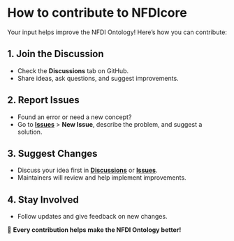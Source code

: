 # How to contribute to NFDIcore

Your input helps improve the NFDI Ontology! Here’s how you can contribute:  

## 1. **Join the Discussion**  
- Check the **Discussions** tab on GitHub.  
- Share ideas, ask questions, and suggest improvements.  

## 2. **Report Issues**  
- Found an error or need a new concept?  
- Go to **[Issues](https://github.com/ISE-FIZKarlsruhe/nfdicore/issues)** > **New Issue**, describe the problem, and suggest a solution.  

## 3. **Suggest Changes**  
- Discuss your idea first in **[Discussions](https://github.com/ISE-FIZKarlsruhe/nfdicore/discussions)** or **[Issues](https://github.com/ISE-FIZKarlsruhe/nfdicore/issues)**.  
- Maintainers will review and help implement improvements.  

## 4. **Stay Involved**  
- Follow updates and give feedback on new changes.  

🚀 **Every contribution helps make the NFDI Ontology better!**  

